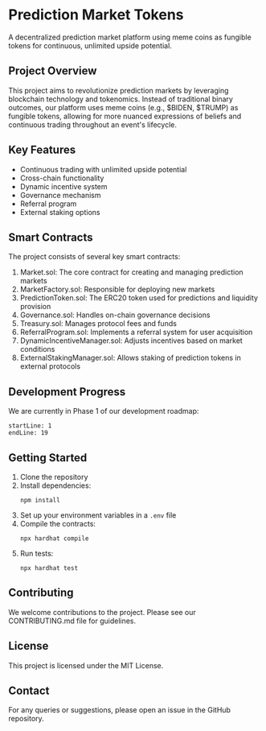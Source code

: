 # Prediction Market Tokens

A decentralized prediction market platform using meme coins as fungible tokens for continuous, unlimited upside potential.

## Project Overview

This project aims to revolutionize prediction markets by leveraging blockchain technology and tokenomics. Instead of traditional binary outcomes, our platform uses meme coins (e.g., $BIDEN, $TRUMP) as fungible tokens, allowing for more nuanced expressions of beliefs and continuous trading throughout an event's lifecycle.

## Key Features

- Continuous trading with unlimited upside potential
- Cross-chain functionality
- Dynamic incentive system
- Governance mechanism
- Referral program
- External staking options

## Smart Contracts

The project consists of several key smart contracts:

1. Market.sol: The core contract for creating and managing prediction markets
2. MarketFactory.sol: Responsible for deploying new markets
3. PredictionToken.sol: The ERC20 token used for predictions and liquidity provision
4. Governance.sol: Handles on-chain governance decisions
5. Treasury.sol: Manages protocol fees and funds
6. ReferralProgram.sol: Implements a referral system for user acquisition
7. DynamicIncentiveManager.sol: Adjusts incentives based on market conditions
8. ExternalStakingManager.sol: Allows staking of prediction tokens in external protocols

## Development Progress

We are currently in Phase 1 of our development roadmap:

```
startLine: 1
endLine: 19
```

## Getting Started

1. Clone the repository
2. Install dependencies:
   ```
   npm install
   ```
3. Set up your environment variables in a `.env` file
4. Compile the contracts:
   ```
   npx hardhat compile
   ```
5. Run tests:
   ```
   npx hardhat test
   ```

## Contributing

We welcome contributions to the project. Please see our CONTRIBUTING.md file for guidelines.

## License

This project is licensed under the MIT License.

## Contact

For any queries or suggestions, please open an issue in the GitHub repository.